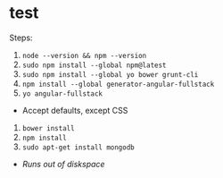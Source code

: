 # test

Steps:

1. ````node --version && npm --version````       
1. ````sudo npm install --global npm@latest````                                                                                                            
1. ````sudo npm install --global yo bower grunt-cli````                                                                                                    
1. ````npm install --global generator-angular-fullstack````
1. ````yo angular-fullstack````
  - Accept defaults, except CSS
1. ````bower install````
1. ````npm install````
1. ````sudo apt-get install mongodb````
  - *Runs out of diskspace*